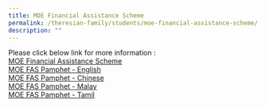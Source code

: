 ```yaml
---
title: MOE Financial Assistance Scheme
permalink: /theresian-family/students/moe-financial-assistance-scheme/
description: ""
---
```

Please click below link for more information :
<br>
[MOE Financial Assistance Scheme](/files/moe_financial_assistance_scheme_school_website.pdf)
<br>
[MOE FAS Pamphet - English](/files/MOE%20Financial%20Assistance/moe%20fas%20pamphet%20-%20el.pdf)
<br>
[MOE FAS Pamphet - Chinese](/files/MOE%20Financial%20Assistance/moe%20fas%20pamphet%20-%20cl.pdf)
<br>
[MOE FAS Pamphet - Malay](/files/MOE%20Financial%20Assistance/moe%20fas%20pamphet%20-%20ml.pdf)
<br>
[MOE FAS Pamphet - Tamil](/files/MOE%20Financial%20Assistance/moe%20fas%20pamphet%20-%20tl.pdf)